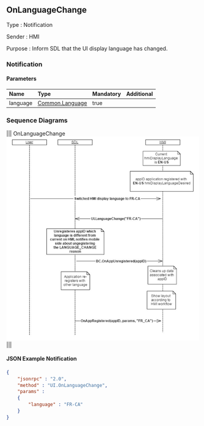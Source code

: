 ## OnLanguageChange

Type
: Notification

Sender
: HMI

Purpose
: Inform SDL that the UI display language has changed.

### Notification

#### Parameters

|Name|Type|Mandatory|Additional|
|:---|:---|:--------|:---------|
|language|[Common.Language](../../Common/Enums/index.md#language)|true||

### Sequence Diagrams
|||
OnLanguageChange
![OnLanguageChange](./assets/OnLanguageChange.png)
|||

#### JSON Example Notification
```json
{
	"jsonrpc" : "2.0",
	"method" : "UI.OnLanguageChange",
	"params" :
	{
		"language" : "FR-CA"
	}
}
```
